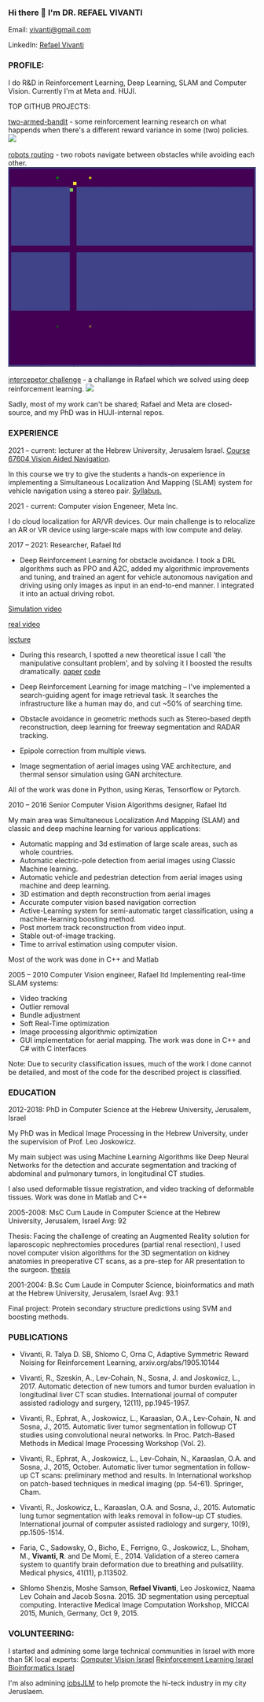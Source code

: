 ### Hi there 👋  I'm DR. REFAEL VIVANTI

Email: vivanti@gmail.com

LinkedIn: [Refael Vivanti](https://www.linkedin.com/in/dr-refael-vivanti-57336637/)

### PROFILE:

I do R&D in Reinforcement Learning, Deep Learning, SLAM and Computer Vision. Currently I'm at Meta and. HUJI.

TOP GITHUB PROJECTS:

[two-armed-bandit](https://github.com/refaev/two-armed-bandit) - some reinforcement learning research on what happends when there's a different reward variance in some (two) policies. ![](https://github.com/refaev/two-armed-bandit/blob/master/images/fig1-new.jpg)

[robots routing](https://github.com/refaev/robots_routing) - two robots navigate between obstacles while avoiding each other. ![](https://github.com/refaev/robots_routing/blob/master/images/corridor_example.jpg)

[intercepetor challenge](https://github.com/eiceland/er_intercepetor_challenge) - a challange in Rafael which we solved using deep reinforcement learning. ![](https://github.com/eiceland/er_intercepetor_challenge/blob/main/Interceptor_V2.gif)

Sadly, most of my work can't be shared; Rafael and Meta are closed-source, and my PhD was in HUJI-internal repos. 

### EXPERIENCE

2021 – current: lecturer at the Hebrew University, Jerusalem Israel. [Course 67604 Vision Aided
Navigation](https://shnaton.huji.ac.il/index.php/NewSyl/67604/2/2022/). 

In this course we try to give the students a hands-on experience in implementing a Simultaneous
Localization And Mapping (SLAM) system for vehicle navigation using a stereo pair. [Syllabus.](https://shnaton.huji.ac.il/index.php/NewSyl/67604/2/2022/)

2021 - current: Computer vision Engeneer, Meta Inc.

I do cloud localization for AR/VR devices. Our main challenge is to relocalize an AR or VR device using large-scale maps with low compute and delay. 

2017 – 2021: Researcher, Rafael ltd

- Deep Reinforcement Learning for obstacle avoidance. I took a DRL algorithms such as PPO and A2C,
added my algorithmic improvements and tuning, and trained an agent for vehicle autonomous
navigation and driving using only images as input in an end-to-end manner. I integrated it into an actual
driving robot.

 [Simulation video](https://www.youtube.com/watch?v=Sl35GsKvkWI)
 
 [real video](https://youtu.be/6zLpJ7R1EcA)
 
 [lecture](https://www.youtube.com/watch?v=TLnQiTklmlk)
 
 
- During this research, I spotted a new theoretical issue I call 'the manipulative consultant problem', and
by solving it I boosted the results dramatically. [paper](https://arxiv.org/abs/1905.10144) [code](https://github.com/ManipulativeConsultant/two-armed-bandit)

- Deep Reinforcement Learning for image matching – I've implemented a search-guiding agent for image
retrieval task. It searches the infrastructure like a human may do, and cut ~50% of searching time.

- Obstacle avoidance in geometric methods such as Stereo-based depth reconstruction, deep learning
for freeway segmentation and RADAR tracking.

- Epipole correction from multiple views.

- Image segmentation of aerial images using VAE architecture, and thermal
sensor simulation using GAN architecture.

All of the work was done in Python, using Keras, Tensorflow or Pytorch.

2010 – 2016 Senior Computer Vision Algorithms designer, Rafael ltd

My main area was Simultaneous Localization And Mapping (SLAM) and classic and deep machine learning for
various applications:

- Automatic mapping and 3d estimation of large scale areas, such as whole countries.
- Automatic electric-pole detection from aerial images using Classic Machine learning.
- Automatic vehicle and pedestrian detection from aerial images using machine and deep learning.
- 3D estimation and depth reconstruction from aerial images
- Accurate computer vision based navigation correction
- Active-Learning system for semi-automatic target classification, using a machine-learning boosting
method.
- Post mortem track reconstruction from video input.
- Stable out-of-image tracking. 
- Time to arrival estimation using computer vision.

Most of the work was done in C++ and Matlab

2005 – 2010 Computer Vision engineer, Rafael ltd Implementing real-time SLAM systems:
- Video tracking
- Outlier removal
- Bundle adjustment
- Soft Real-Time optimization
- Image processing algorithmic optimization
- GUI implementation for aerial mapping.
The work was done in C++ and C# with C interfaces

Note: Due to security classification issues, much of the work I done cannot be detailed, and most of the code
for the described project is classified.

### EDUCATION

2012-2018: PhD in Computer Science at the Hebrew University, Jerusalem, Israel

My PhD was in Medical Image Processing in the Hebrew University, under the supervision of Prof. Leo Joskowicz.

My main subject was using Machine Learning Algorithms like Deep Neural Networks for the detection and
accurate segmentation and tracking of abdominal and pulmonary tumors, in longitudinal CT studies.

I also used deformable tissue registration, and video tracking of deformable tissues. Work was done in Matlab
and C++

2005-2008: MsC Cum Laude in Computer Science at the Hebrew University, Jerusalem, Israel
Avg: 92

Thesis: Facing the challenge of creating an Augmented Reality solution for laparoscopic nephrectomies
procedures (partial renal resection), I used novel computer vision algorithms for the 3D segmentation on kidney
anatomies in preoperative CT scans, as a pre-step for AR presentation to the surgeon. [thesis](https://www.cs.huji.ac.il/labs/casmip/wp-content/uploads/2015/08/msc-thesis-refael-vivanti-2011.pdf)

2001-2004: B.Sc Cum Laude in Computer Science, bioinformatics and math at the Hebrew University, Jerusalem,
Israel Avg: 93.1

Final project: Protein secondary structure predictions using SVM and boosting methods.

### PUBLICATIONS

- Vivanti, R. Talya D. SB, Shlomo C, Orna C, Adaptive Symmetric Reward Noising for Reinforcement Learning, arxiv.org/abs/1905.10144

- Vivanti, R., Szeskin, A., Lev-Cohain, N., Sosna, J. and Joskowicz, L., 2017. Automatic detection of new tumors and tumor burden
evaluation in longitudinal liver CT scan studies. International journal of computer assisted radiology and surgery, 12(11), pp.1945-1957.

- Vivanti, R., Ephrat, A., Joskowicz, L., Karaaslan, O.A., Lev-Cohain, N. and Sosna, J., 2015. Automatic liver tumor segmentation in followup CT studies using convolutional neural networks. In Proc. Patch-Based Methods in Medical Image Processing Workshop (Vol. 2).

- Vivanti, R., Ephrat, A., Joskowicz, L., Lev-Cohain, N., Karaaslan, O.A. and Sosna, J., 2015, October. Automatic liver tumor segmentation
in follow-up CT scans: preliminary method and results. In International workshop on patch-based techniques in medical imaging (pp.
54-61). Springer, Cham.

- Vivanti, R., Joskowicz, L., Karaaslan, O.A. and Sosna, J., 2015. Automatic lung tumor segmentation with leaks removal in follow-up CT
studies. International journal of computer assisted radiology and surgery, 10(9), pp.1505-1514.

- Faria, C., Sadowsky, O., Bicho, E., Ferrigno, G., Joskowicz, L., Shoham, M., **Vivanti, R**. and De Momi, E., 2014. Validation of a stereo
camera system to quantify brain deformation due to breathing and pulsatility. Medical physics, 41(11), p.113502. 

- Shlomo Shenzis, Moshe Samson, **Refael Vivanti**, Leo Joskowicz, Naama Lev Cohain and Jacob Sosna. 2015. 3D segmentation using perceptual computing. Interactive Medical Image Computation Workshop, MICCAI 2015, Munich, Germany, Oct 9, 2015.


### VOLUNTEERING:

I started and admining some large technical communities in Israel with more than 5K local experts:
[Computer Vision Israel](https://www.facebook.com/groups/1831991027038183)
[Reinforcement Learning Israel](https://www.facebook.com/groups/296455247734778)
[Bioinformatics Israel](https://www.facebook.com/groups/310913430039222)

I'm also admining [jobsJLM](https://www.facebook.com/groups/jobsJLM) to help promote the hi-teck industry in my city Jeruslaem. 
